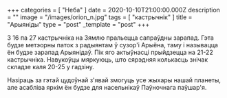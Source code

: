 +++
categories = [ "Неба" ]
date = 2020-10-10T21:00:00.000Z
description = ""
image = "/images/orion_n.jpg"
tags = [ "кастрычнік" ]
title = "Арыянiды"
type = "post"
_template = "post"
+++

З 16 па 27 кастрычніка на Зямлю пральецца сапраўдны зарапад. Гэта будзе метэорны паток з радыянтам ў сузор'і Арыёна, таму і называцца ён будзе зарапад Арыянiдаў. Пік яго актыўнасці прыйдзецца на 21-22 кастрычніка. Навукоўцы мяркуюць, што сярэдняя колькасць знiчак складзе каля 20-25 у гадзіну.  
  
Назіраць за гэтай цудоўнай з'явай змогуць усе жыхары нашай планеты, але асабліва яркім ён будзе для насельнікаў Паўночнага паўшар'я.
